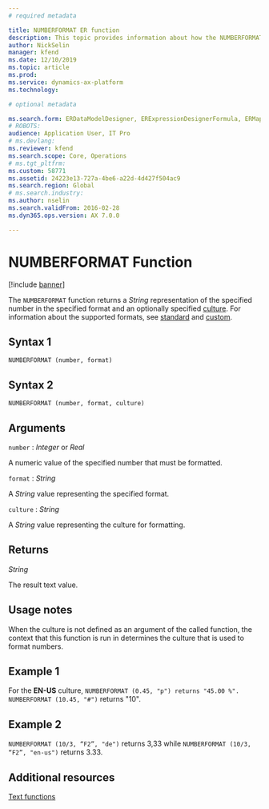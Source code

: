 ```yaml
---
# required metadata

title: NUMBERFORMAT ER function
description: This topic provides information about how the NUMBERFORMAT ER function is used.
author: NickSelin
manager: kfend
ms.date: 12/10/2019
ms.topic: article
ms.prod: 
ms.service: dynamics-ax-platform
ms.technology: 

# optional metadata

ms.search.form: ERDataModelDesigner, ERExpressionDesignerFormula, ERMappedFormatDesigner, ERModelMappingDesigner
# ROBOTS: 
audience: Application User, IT Pro
# ms.devlang: 
ms.reviewer: kfend
ms.search.scope: Core, Operations
# ms.tgt_pltfrm: 
ms.custom: 58771
ms.assetid: 24223e13-727a-4be6-a22d-4d427f504ac9
ms.search.region: Global
# ms.search.industry: 
ms.author: nselin
ms.search.validFrom: 2016-02-28
ms.dyn365.ops.version: AX 7.0.0

---
```


# <a name="NUMBERFORMAT">NUMBERFORMAT Function</a>

[!include [banner](../includes/banner.md)]

The `NUMBERFORMAT` function returns a *String* representation of the specified number in the specified format and an optionally specified [culture](https://docs.microsoft.com/en-us/bingmaps/rest-services/common-parameters-and-types/supported-culture-codes). For information about the supported formats, see [standard](https://msdn.microsoft.com/library/dwhawy9k(v=vs.110).aspx) and
[custom](https://msdn.microsoft.com/library/0c899ak8(v=vs.110).aspx).

## Syntax 1

```
NUMBERFORMAT (number, format)
```

## Syntax 2

```
NUMBERFORMAT (number, format, culture)
```

## Arguments

`number` : *Integer* or *Real*

A numeric value of the specified number that must be formatted.

`format` : *String*

A *String* value representing the specified format.

`culture` : *String*

A *String* value representing the culture for formatting.

## Returns

*String*

The result text value.

## Usage notes

When the culture is not defined as an argument of the called function, the context that this function is run in determines the culture that is used to format numbers.

## Example 1

For the **EN-US** culture, `NUMBERFORMAT (0.45, "p") returns "45.00 %". NUMBERFORMAT (10.45, "#")` returns "10".

## Example 2

`NUMBERFORMAT (10/3, “F2”, "de")` returns 3,33 while `NUMBERFORMAT (10/3, “F2”, "en-us")` returns 3.33.

## Additional resources

[Text functions](er-functions-category-text.md)
